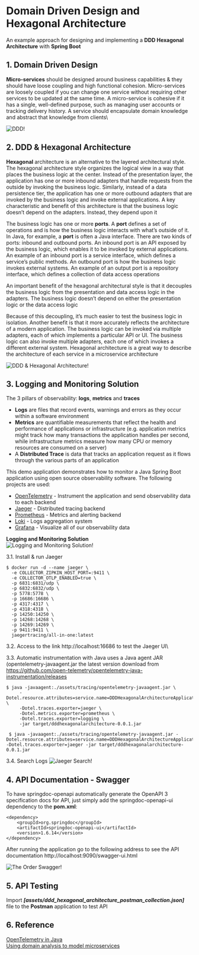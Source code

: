 # Domain Driven Design and Hexagonal Architecture
An example approach for designing and implementing a **DDD Hexagonal Architecture** with **Spring Boot**

## 1. Domain Driven Design
**Micro-services** should be designed around business capabilities & they should have loose coupling and high functional cohesion. Micro-services are loosely coupled if you can change one service without requiring other services to be updated at the same time. A micro-service is cohesive if it has a single, well-defined purpose, such as managing user accounts or tracking delivery history. A service should encapsulate domain knowledge and abstract that knowledge from clients\

![DDD!](/assets/images/ddd.png "Domain Driven Design")

## 2. DDD & Hexagonal Architecture
**Hexagonal** architecture is an alternative to the layered architectural style. The hexagonal architecture style organizes the logical view in a way that places the business logic at the center. Instead of the presentation layer, the application has one or more inbound adapters that handle requests from the outside by invoking the business logic. Similarly, instead of a data persistence tier, the application has one or more outbound adapters that are invoked by the business logic and invoke external applications. A key characteristic and benefit of this architecture is that the business logic doesn’t depend on the adapters. Instead, they depend upon it

The business logic has one or more **ports**. A **port** defines a set of operations and is how the business logic interacts with what’s outside of it. In Java, for example, a **port** is often a Java interface. There are two kinds of ports: inbound and outbound ports. An inbound port is an API exposed by the business logic, which enables it to be invoked by external applications. An example of an inbound port is a service interface, which defines a service’s public methods. An outbound port is how the business logic invokes external systems. An example of an output port is a repository interface, which defines a collection of data access operations

An important benefit of the hexagonal architectural style is that it decouples the business logic from the presentation and data access logic in the adapters. The business logic doesn’t depend on either the presentation logic or the data access logic

Because of this decoupling, it’s much easier to test the business logic in isolation. Another benefit is that it more accurately reflects the architecture of a modern application. The business logic can be invoked via multiple adapters, each of which implements a particular API or UI. The business logic can also invoke multiple adapters, each one of which invokes a different external system. Hexagonal architecture is a great way to describe the architecture of each service in a microservice architecture

![DDD & Hexagonal Architecture!](/assets/images/ddd_hexagonal_architecture.png "DDD & Hexagonal Architecture")

## 3. Logging and Monitoring Solution
The 3 pillars of observability: **logs**, **metrics** and **traces**
- **Logs** are files that record events, warnings and errors as they occur within a software environment
- **Metrics** are quantifiable measurements that reflect the health and performance of applications or infrastructure (e.g. application metrics might track how many transactions the application handles per second, while infrastructure metrics measure how many CPU or memory resources are consumed on a server)
- A **Distributed Trace** is data that tracks an application request as it flows through the various parts of an application

This demo application demonstrates how to monitor a Java Spring Boot application using open source observability software. The following projects are used:
- [OpenTelemetry](https://opentelemetry.io/) - Instrument the application and send observability data to each backend
- [Jaeger](https://www.jaegertracing.io/) - Distributed tracing backend
- [Prometheus](https://prometheus.io/) - Metrics and alerting backend
- [Loki](https://grafana.com/oss/loki/) - Logs aggregation system
- [Grafana](https://grafana.com/) - Visualize all of our observability data

**Logging and Monitoring Solution**\
![Logging and Monitoring Solution!](/assets/images/logging_monitoring_solution.png "Logging and Monitoring Solution")

3.1. Install & run Jaeger
```
$ docker run -d --name jaeger \
  -e COLLECTOR_ZIPKIN_HOST_PORT=:9411 \
  -e COLLECTOR_OTLP_ENABLED=true \
  -p 6831:6831/udp \
  -p 6832:6832/udp \
  -p 5778:5778 \
  -p 16686:16686 \
  -p 4317:4317 \
  -p 4318:4318 \
  -p 14250:14250 \
  -p 14268:14268 \
  -p 14269:14269 \
  -p 9411:9411 \
  jaegertracing/all-in-one:latest
```
3.2. Access to the link http://localhost:16686 to test the Jaeger UI\

3.3. Automatic instrumentation with Java uses a Java agent JAR (opentelemetry-javaagent.jar the latest version download from https://github.com/open-telemetry/opentelemetry-java-instrumentation/releases
```
$ java -javaagent:./assets/tracing/opentelemetry-javaagent.jar \
     -Dotel.resource.attributes=service.name=DDDHexagonalArchitectureApplication \
     -Dotel.traces.exporter=jaeger \
     -Dotel.metrics.exporter=prometheus \
     -Dotel.traces.exporter=logging \
     -jar target/dddhexagonalarchitecture-0.0.1.jar
     
 $ java -javaagent:./assets/tracing/opentelemetry-javaagent.jar -Dotel.resource.attributes=service.name=DDDHexagonalArchitectureApplication -Dotel.traces.exporter=jaeger -jar target/dddhexagonalarchitecture-0.0.1.jar
```
3.4. Search Logs
![Jaeger Search!](/assets/images/jaeger_ui.png "Jaeger Search")

## 4. API Documentation - Swagger
To have springdoc-openapi automatically generate the OpenAPI 3 specification docs for API, just simply add the springdoc-openapi-ui dependency to the **pom.xml**:
```
<dependency>
    <groupId>org.springdoc</groupId>
    <artifactId>springdoc-openapi-ui</artifactId>
    <version>1.6.14</version>
</dependency>
```

After running the application go to the following address to see the API documentation
http://localhost:9090/swagger-ui.html

![The Order Swagger!](/assets/images/order_swagger.png "Order Swagger")

## 5. API Testing
Import ***[assets/ddd_hexagonal_architecture_postman_collection.json]*** file to the **Postman** application to test API

## 6. Reference
[OpenTelemetry in Java](https://opentelemetry.io/docs/instrumentation/java/automatic)\
[Using domain analysis to model microservices](https://docs.microsoft.com/en-us/azure/architecture/microservices/model/domain-analysis)